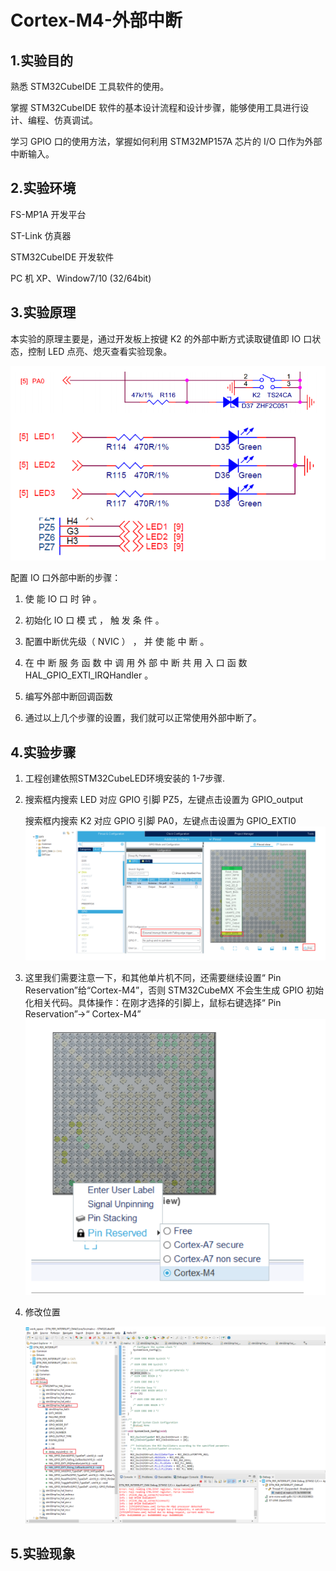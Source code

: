 #																	Cortex-M4-外部中断	

##	1.实验目的

熟悉 STM32CubeIDE 工具软件的使用。

掌握 STM32CubeIDE 软件的基本设计流程和设计步骤，能够使用工具进行设计、编程、仿真调试。

学习 GPIO 口的使用方法，掌握如何利用 STM32MP157A 芯片的 I/O 口作为外部中断输入。

##	2.实验环境

FS-MP1A 开发平台

ST-Link 仿真器

STM32CubeIDE 开发软件

PC 机 XP、Window7/10 (32/64bit)

##	3.实验原理

本实验的原理主要是，通过开发板上按键 K2 的外部中断方式读取键值即 IO 口状态，控制 LED 点亮、熄灭查看实验现象。

![image-20231230152329592](.\Picture\image-20231230152329592.png)

配置 IO 口外部中断的步骤：

1.   使 能 IO 口 时 钟 。

2.   初始化 IO 口 模 式 ， 触 发 条 件 。

3.   配置中断优先级（ NVIC ） ， 并 使 能 中 断 。

4.   在 中 断 服 务 函 数 中 调 用 外 部 中 断 共 用 入 口 函 数 HAL_GPIO_EXTI_IRQHandler 。

5.   编写外部中断回调函数
6.   通过以上几个步骤的设置，我们就可以正常使用外部中断了。

## 4.实验步骤

1.   工程创建依照STM32CubeLED环境安装的 1-7步骤.

2.   搜索框内搜索 LED 对应 GPIO 引脚 PZ5，左键点击设置为 GPIO_output

     搜索框内搜索 K2 对应 GPIO 引脚 PA0，左键点击设置为 GPIO_EXTI0	
     ![image-20231230152910747](.\Picture\image-20231230152910747.png)

3.   这里我们需要注意一下，和其他单片机不同，还需要继续设置“ Pin Reservation”给“Cortex-M4”，否则 STM32CubeMX 不会生生成 GPIO 初始化相关代码。具体操作：在刚才选择的引脚上，鼠标右键选择“ Pin Reservation”->“ Cortex-M4”
     ![image-20231228215704028](.\Picture\image-20231228215704028.png)
     
4.   修改位置

     ![image-20231230170736909](.\Picture\image-20231230170736909.png)

##	5.实验现象



